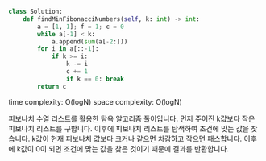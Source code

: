 ```python
class Solution:
    def findMinFibonacciNumbers(self, k: int) -> int:
        a = [1, 1]; f = 1; c = 0
        while a[-1] < k:
            a.append(sum(a[-2:]))
        for i in a[::-1]:
            if k >= i:
                k -= i
                c += 1
                if k == 0: break
        return c
```

time complexity: O(logN)
space complexity: O(logN)

피보나치 수열 리스트를 활용한 탐욕 알고리즘 풀이입니다.
먼저 주어진 k값보다 작은 피보나치 리스트를 구합니다.
이후에 피보나치 리스트를 탐색하여 조건에 맞는 값을 찾습니다.
k값이 현재 피보나치 값보다 크거나 같으면 차감하고 작으면 패스합니다.
이후에 k값이 0이 되면 조건에 맞는 값을 찾은 것이기 때문에 결과를 반환합니다.
